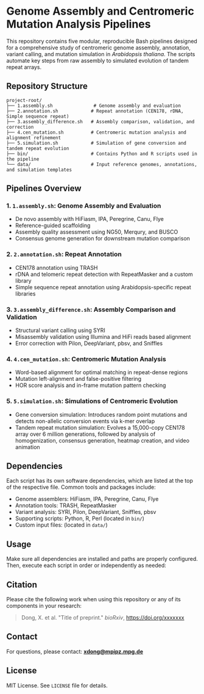 # Genome Assembly and Centromeric Mutation Analysis Pipelines

This repository contains five modular, reproducible Bash pipelines designed for a comprehensive study of centromeric genome assembly, annotation, variant calling, and mutation simulation in *Arabidopsis thaliana*. The scripts automate key steps from raw assembly to simulated evolution of tandem repeat arrays.

## Repository Structure

```
project-root/
├── 1.assembly.sh               # Genome assembly and evaluation
├── 2.annotation.sh            # Repeat annotation (CEN178, rDNA, Simple sequence repeat)
├── 3.assembly_difference.sh   # Assembly comparison, validation, and correction
├── 4.cen_mutation.sh          # Centromeric mutation analysis and alignment refinement
├── 5.simulation.sh            # Simulation of gene conversion and tandem repeat evolution
├── bin/                       # Contains Python and R scripts used in the pipeline
└── data/                      # Input reference genomes, annotations, and simulation templates
```

## Pipelines Overview

### 1. `1.assembly.sh`: Genome Assembly and Evaluation
- De novo assembly with HiFiasm, IPA, Peregrine, Canu, Flye
- Reference-guided scaffolding
- Assembly quality assessment using NG50, Merqury, and BUSCO
- Consensus genome generation for downstream mutation comparison

### 2. `2.annotation.sh`: Repeat Annotation
- CEN178 annotation using TRASH
- rDNA and telomeric repeat detection with RepeatMasker and a custom library
- Simple sequence repeat annotation using Arabidopsis-specific repeat libraries

### 3. `3.assembly_difference.sh`: Assembly Comparison and Validation
- Structural variant calling using SYRI
- Misassembly validation using Illumina and HiFi reads based alignment
- Error correction with Pilon, DeepVariant, pbsv, and Sniffles

### 4. `4.cen_mutation.sh`: Centromeric Mutation Analysis
- Word-based alignment for optimal matching in repeat-dense regions
- Mutation left-alignment and false-positive filtering
- HOR score analysis and in-frame mutation pattern checking

### 5. `5.simulation.sh`: Simulations of Centromeric Evolution
- Gene conversion simulation: Introduces random point mutations and detects non-allelic conversion events via k-mer overlap
- Tandem repeat mutation simulation: Evolves a 15,000-copy CEN178 array over 6 million generations, followed by analysis of homogenization, consensus generation, heatmap creation, and video animation

## Dependencies

Each script has its own software dependencies, which are listed at the top of the respective file. Common tools and packages include:

- Genome assemblers: HiFiasm, IPA, Peregrine, Canu, Flye
- Annotation tools: TRASH, RepeatMasker
- Variant analysis: SYRI, Pilon, DeepVariant, Sniffles, pbsv
- Supporting scripts: Python, R, Perl (located in `bin/`)
- Custom input files: (located in `data/`)

## Usage

Make sure all dependencies are installed and paths are properly configured. Then, execute each script in order or independently as needed:

## Citation

Please cite the following work when using this repository or any of its components in your research:

> Dong, X. et al. "Title of preprint." *bioRxiv*, https://doi.org/xxxxxxx


## Contact

For questions, please contact: **xdong@mpipz.mpg.de**

## License

MIT License. See `LICENSE` file for details.

